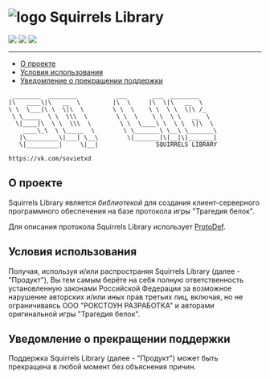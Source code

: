 # ![logo](https://minsoviet.github.io/belki/media/icons/icon64.png) Squirrels Library

![](https://app.codacy.com/project/badge/Grade/a4aaac3dc8fa48f5b39398e4f685f4dd) ![](https://img.shields.io/badge/coverage-100%25-lime) ![](https://img.shields.io/badge/issues-0-lime)

--------------


* [О проекте](#introduction)
* [Условия использования](#termsofuse)
* [Уведомление о прекращении поддержки](#notice)


~~~
 ________  ________           ___       ___  ________     
|\   ____\|\   __  \         |\  \     |\  \|\   __  \    
\ \  \___|\ \  \|\  \        \ \  \    \ \  \ \  \|\ /_   
 \ \_____  \ \  \\\  \        \ \  \    \ \  \ \   __  \  
  \|____|\  \ \  \\\  \        \ \  \____\ \  \ \  \|\  \ 
    ____\_\  \ \_____  \        \ \_______\ \__\ \_______\
   |\_________\|___| \__\        \|_______|\|__|\|_______|
   \|_________|     \|__|                SQUIRRELS LIBRARY                
   
https://vk.com/sovietxd 
~~~
## О проекте

Squirrels Library является *библиотекой* для создания клиент-серверного программного обеспечения на базе протокола игры "Трагедия белок".

Для описания протокола Squirrels Library использует [ProtoDef](https://www.npmjs.com/package/protodef).

## Условия использования
Получая, используя и/или распространяя Squirrels Library (далее - "Продукт"), Вы тем самым берёте на себя полную ответственность установленную законами Российской Федерации за возможное нарушение авторских и/или иных прав третьих лиц, включая, но не ограничиваясь ООО "РОКСТОУН РАЗРАБОТКА" и авторами оригинальной игры "Трагедия белок".

## Уведомление о прекращении поддержки
Поддержка Squirrels Library (далее - "Продукт") может быть прекращена в любой момент без объяснения причин.
